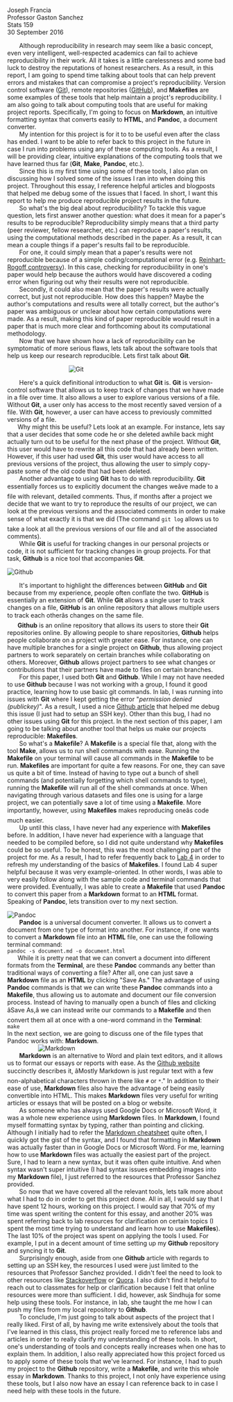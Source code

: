 Joseph Francia  
Professor Gaston Sanchez  
Stats 159  
30 September 2016

&nbsp;&nbsp;&nbsp;&nbsp;&nbsp;&nbsp; Although 
reproducibility in research may seem like a basic concept, even very intelligent, well-respected academics can fail to achieve reproducibility in their work. All it takes is a little carelessness and some bad luck to destroy the reputations of honest researchers. As a result, in this report, I am going to spend time talking about tools that can help prevent errors and mistakes that can compromise a project's reproducibility. 
Version control software ([Git](https://git-scm.com/)), remote repositories ([GitHub](http://github.com)), and **Makefiles** are some examples of these tools that help maintain a projct's reproducibility. I am also going to talk about computing tools that are useful for making project reports. Specifically, I'm going to focus on   **Markdown**, an intuitive formatting syntax that converts easily to **HTML**, and **Pandoc**, a document converter.  
&nbsp;&nbsp;&nbsp;&nbsp;&nbsp;&nbsp; My intention for this project is for it to to be useful even after the class has ended. I want to be able to refer back to this project in the future in case I run into problems using any of these computing tools.  As a result, I will be providing clear, intuitive explanations of the computing tools that we have learned thus far (**Git**, **Make**, **Pandoc**, etc.).  
&nbsp;&nbsp;&nbsp;&nbsp;&nbsp;&nbsp; Since this is my first time using some of these tools, I also plan on discussing how I solved some of the issues I ran into when doing this project. Throughout this essay, I reference helpful articles and blogposts that helped me debug some of the issues that I faced.  In short, I want this report to help me produce reproducible project results in the future.  
&nbsp;&nbsp;&nbsp;&nbsp;&nbsp;&nbsp; So what's the big deal about reproducibility? To tackle this vague question, lets first answer another question: what does it mean for a paper's results to be reproducible? Reproducibility simply means that a third party (peer reviewer, fellow researcher, etc.) can reproduce a paper's results, using the computational methods described in the paper. As a result, it can mean a couple things if a paper's results fail to be reproducible.  
&nbsp;&nbsp;&nbsp;&nbsp;&nbsp;&nbsp; For one, it could simply mean that a paper's results were not reproducible because of a simple coding/computational error (e.g. [Reinhart-Rogoff controversy](https://en.wikipedia.org/wiki/Growth_in_a_Time_of_Debt)). In this case, checking for reproducibiility in one's paper would help because the authors would have discovered a coding error when figuring out why their results were not reproducible.  
&nbsp;&nbsp;&nbsp;&nbsp;&nbsp;&nbsp; Secondly, it could also mean that the paper's results were actually correct, but just not reproducible. How does this happen? Maybe the author's computations and results were all totally correct, but the author's paper was ambiguous or unclear about how certain computations were made. As a result, making this kind of paper reproducible would result in a paper that is much more clear and forthcoming about its computational methodology.  
&nbsp;&nbsp;&nbsp;&nbsp;&nbsp;&nbsp; Now that we have shown how a lack of reproducibility can be symptomatic of more serious flaws, lets talk about the software tools that help us keep our research reproducible. Lets first talk about **Git**. 
  
&nbsp;&nbsp;&nbsp;&nbsp;&nbsp;&nbsp;&nbsp;&nbsp;&nbsp;&nbsp;&nbsp;&nbsp;&nbsp;&nbsp;&nbsp;&nbsp;&nbsp;&nbsp;&nbsp;&nbsp;&nbsp;&nbsp;&nbsp;&nbsp;&nbsp;&nbsp;&nbsp;&nbsp;&nbsp;&nbsp;&nbsp;&nbsp;&nbsp;&nbsp;&nbsp;&nbsp;![Git](https://raw.githubusercontent.com/ucb-stat159/stat159-fall-2016/master/projects/proj01/images/git-logo.png)

&nbsp;&nbsp;&nbsp;&nbsp;&nbsp;&nbsp; Here's a quick definitional introduction to what **Git** is. **Git** is version-control software that allows us to keep track of changes that we have made in a file over time. It also allows a user to explore various versions of a file. Without **Git**, a user only has access to the most recently saved version of a file. With **Git**, however, a user can have access to previously committed versions of a file.  
&nbsp;&nbsp;&nbsp;&nbsp;&nbsp;&nbsp;Why might this be useful? Lets look at an example. For instance, lets say that a user decides that some code he or she deleted awhile back might actually turn out to be useful for the next phase of the project. Without **Git**, this user would have to rewrite all this code that had already been written. However, if this user had used **Git**, this user would have access to all previous versions of the project, thus allowing the user to simply copy-paste some of the old code that had been deleted.  
&nbsp;&nbsp;&nbsp;&nbsp;&nbsp;&nbsp; Another advantage to using **Git** has to do with reproducibility. **Git** essentially forces us to explicitly document the changes weâve made to a file with relevant, detailed comments. Thus, if months after a project we decide that we want to try to reproduce the results of our project, we can look at the previous versions and the associated comments in order to make sense of what exactly it is that we did (The command ```git log``` allows us to take a look at all the previous versions of our file and all of the associated comments).  
&nbsp;&nbsp;&nbsp;&nbsp;&nbsp;&nbsp; While **Git** is useful for tracking changes in our personal projects or code, it is not sufficient for tracking changes in group projects. For that task, **Github** is a nice tool that accompanies **Git**. 

![Github](https://raw.githubusercontent.com/ucb-stat159/stat159-fall-2016/master/projects/proj01/images/github-logo.png)

&nbsp;&nbsp;&nbsp;&nbsp;&nbsp;&nbsp; It's important to highlight the differences between **GitHub** and **Git** because from my experience, people often conflate the two. **GitHub** is essentially an extension of **Git**. While **Git** allows a single user to track changes on a file, **GitHub** is an online repository that allows multiple users to track each otherâs changes on the same file.  
&nbsp;&nbsp;&nbsp;&nbsp;&nbsp;&nbsp;**Github** is an online repository that allows its users to store their **Git** repositories online. By allowing people to share repositories, **Github** helps people collaborate on a project with greater ease. For instance, one can have multiple branches for a single project on **Github**, thus allowing project partners to work separately on certain branches while collaborating on others. Moreover, **Github** allows project partners to see what changes or contributions that their partners have made to files on certain branches.  
&nbsp;&nbsp;&nbsp;&nbsp;&nbsp;&nbsp; For this paper, I used both **Git** and **Github**. While I may not have needed to use **Github** because I was not working with a group, I found it good practice, learning how to use basic git commands. In lab, I was running into issues with **Git** where I kept getting the error "*permission denied (publickey)*". As a result, I used a nice [Github article](https://help.github.com/articles/error-permission-denied-publickey/) that helped me debug this issue (I just had to setup an SSH key). Other than this bug, I had no other issues using **Git** for this project. In the next section of this paper, I am going to be talking about another tool that helps us make our projects reproducible: **Makefiles**.  
&nbsp;&nbsp;&nbsp;&nbsp;&nbsp;&nbsp; So what's a **Makefile**? A **Makefile** is a special file that, along with the tool **Make**, allows us to run shell commands with ease. Running the **Makefile** on your terminal will cause all commands in the **Makefile** to be run. **Makefiles** are important for quite a few reasons. For one, they can save us quite a bit of time. Instead of having to type out a bunch of shell commands (and potentially forgetting which shell commands to type), running the **Makefile** will run all of the shell commands at once. When navigating through various datasets and files one is using for a large project, we can potentially save a lot of time using a **Makefile**. More importantly, however, using **Makefiles** makes reproducing oneâs code much easier.  
&nbsp;&nbsp;&nbsp;&nbsp;&nbsp;&nbsp; Up until this class, I have never had any experience with **Makefiles** before. In addition, I have never had experience with a language that needed to be compiled before, so I did not quite understand why **Makefiles** could be so useful. To be honest, this was the most challenging part of the project for me. As a result, I had to refer frequently back to [Lab 4](http://www.cirosantilli.com/markdown-style-guide/) in order to refresh my understanding of the basics of **Makefiles**. I found Lab 4 super helpful because it was very example-oriented. In other words, I was able to very easily follow along with the sample code and terminal commands that were provided. Eventually, I was able to create a **Makefile** that used **Pandoc** to convert this paper from a **Markdown** format to an **HTML** format.  Speaking of **Pandoc**, lets transition over to my next section. 

![Pandoc](https://raw.githubusercontent.com/ucb-stat159/stat159-fall-2016/master/projects/proj01/images/pandoc-logo.png)  
&nbsp;&nbsp;&nbsp;&nbsp;&nbsp;&nbsp; **Pandoc** is a universal document converter. It allows us to convert a document from one type of format into another. For instance, if one wants to convert a **Markdown** file into an **HTML** file, one can use the following terminal command:    
```pandoc -s document.md -o document.html```  
&nbsp;&nbsp;&nbsp;&nbsp;&nbsp;&nbsp;While it is pretty neat that we can convert a document into different formats from the **Terminal**, are these **Pandoc** commands any better than traditional ways of converting a file?  After all, one can just save a **Markdown** file as an **HTML** by clicking "Save As." The advantage of using **Pandoc** commands is that we can write these **Pandoc** commands into a **Makefile**, thus allowing us to automate and document our file conversion process. Instead of having to manually open a bunch of files and clicking âSave As,â we can instead write our commands to a **Makefile** and then convert them all at once with a one-word command in the **Terminal**:  
```make```  
In the next section, we are going to discuss one of the file types that Pandoc works with: **Markdown**.  
&nbsp;&nbsp;&nbsp;&nbsp;&nbsp;&nbsp;&nbsp;&nbsp;&nbsp;&nbsp;&nbsp;&nbsp;&nbsp;&nbsp;&nbsp;&nbsp;&nbsp;&nbsp;![Markdown](https://raw.githubusercontent.com/ucb-stat159/stat159-fall-2016/master/projects/proj01/images/markdown-logo.png)  
&nbsp;&nbsp;&nbsp;&nbsp;&nbsp;&nbsp; **Markdown** is an alternative to Word and plain text editors, and it allows us to format our essays or reports with ease. As the [Github website](https://guides.github.com/features/mastering-markdown/) succinctly describes it, âMostly Markdown is just regular text with a few non-alphabetical characters thrown in there like  `#` or `*`." In addition to their ease of use, **Markdown** files  also have the advantage of being easily convertible into HTML. This makes **Markdown** files very useful for writing articles or essays that will be posted on a blog or website.  
&nbsp;&nbsp;&nbsp;&nbsp;&nbsp;&nbsp; As someone who has always used Google Docs or Microsoft Word, it was a whole new experience using **Markdown** files. In **Markdown**, I found myself formatting syntax by typing, rather than pointing and clicking. Although I initially had to refer the [Markdown cheatsheet](https://github.com/adam-p/markdown-here/wiki/Markdown-Cheatsheet#code) quite often, I quickly got the gist of the syntax, and I found that formatting in **Markdown** was actually faster than in Google Docs or Microsoft Word. For me, learning how to use **Markdown** files was actually the easiest part of the project. Sure, I had to learn a new syntax, but it was often quite intuitive. And when syntax wasn't super intuitive (I had syntax issues embedding images into my **Markdown** file), I just referred to the resources that Professor Sanchez provided.  
&nbsp;&nbsp;&nbsp;&nbsp;&nbsp;&nbsp; So now that we have covered all the relevant tools, lets talk more about what I had to do in order to get this project done. All in all, I would say that I have spent 12 hours, working on this project. I would say that 70% of my time was spent writing the content for this essay, and another 20% was spent referring back to lab resources for clarification on certain topics (I spent the most time trying to understand and learn how to use **Makefiles**). The last 10% of the project was spent on applying the tools I used. For example, I put in a decent amount of time setting up my **Github** repository and syncing it to **Git**.  
&nbsp;&nbsp;&nbsp;&nbsp;&nbsp;&nbsp; Surprisingly enough, aside from one **Github** article with regards to setting up an SSH key, the resources I used were just limited to the resources that Professor Sanchez provided. I didn't feel the need to look to other resources like [Stackoverflow](Stackoverflow.com) or [Quora](Quora.com). I also didn't find it helpful to reach out to classmates for help or clarification because I felt that online resources were more than sufficient. I did, however, ask Sindhuja for some help using these tools. For instance, in lab, she taught the me how I can push my files from my local repository to **Github**.  
&nbsp;&nbsp;&nbsp;&nbsp;&nbsp;&nbsp; To conclude, I'm just going to talk about aspects of the project that I really liked. First of all, by having me write extensively about the tools that I've learned in this class, this project really forced me to reference labs and articles in order to really clarify my understanding of these tools. In short, one's understanding of tools and concepts really increases when one has to explain them. In addition, I also really appreciated how this project forced us to apply some of these tools that we've learned. For instance, I had to push my project to the **Github** repository, write a **Makefile**, and write this whole essay in **Markdown**. Thanks to this project, I not only have experience using these tools, but I also now have an essay I can reference back to in case I need help with these tools in the future.
 
